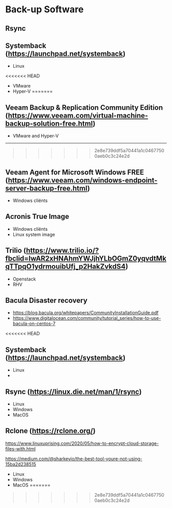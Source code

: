 # Back-up Software

## Rsync

## Systemback (https://launchpad.net/systemback)
- Linux

<<<<<<< HEAD
- VMware
- Hyper-V
=======

## Veeam Backup & Replication Community Edition (https://www.veeam.com/virtual-machine-backup-solution-free.html)
- VMware and Hyper-V

---
>>>>>>> 2e8e739ddf5a70441a1c04677500aeb0c3c24e2d

## Veeam Agent for Microsoft Windows FREE (https://www.veeam.com/windows-endpoint-server-backup-free.html)

- Windows cliënts

## Acronis True Image

- Windows cliënts
- Linux system image

## Trilio (https://www.trilio.io/?fbclid=IwAR2xHNAhmYWJjhYLbOGmZ0yqvdtMkqTTpqO1ydrmouibUfj_p2HakZvkdS4)

- Openstack
- RHV

## Bacula Disaster recovery 

- https://blog.bacula.org/whitepapers/CommunityInstallationGuide.pdf
- https://www.digitalocean.com/community/tutorial_series/how-to-use-bacula-on-centos-7

<<<<<<< HEAD
## Systemback (https://launchpad.net/systemback)
- Linux
- 
## Rsync (https://linux.die.net/man/1/rsync)

- Linux
- Windows
- MacOS

## Rclone (https://rclone.org/)

https://www.linuxuprising.com/2020/05/how-to-encrypt-cloud-storage-files-with.html

https://medium.com/@sharkeyio/the-best-tool-youre-not-using-15ba2d238515

- Linux
- Windows
- MacOS
=======
>>>>>>> 2e8e739ddf5a70441a1c04677500aeb0c3c24e2d
